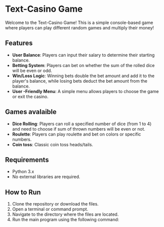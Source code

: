 # Text-Casino Game

Welcome to the Text-Casino Game! This is a simple console-based game where players can play different random games and multiply their money!

## Features

- **User  Balance**: Players can input their salary to determine their starting balance.
- **Betting System**: Players can bet on whether the sum of the rolled dice will be even or odd.
- **Win/Loss Logic**: Winning bets double the bet amount and add it to the player's balance, while losing bets deduct the bet amount from the balance.
- **User -Friendly Menu**: A simple menu allows players to choose the game or exit the casino.

## Games avalaible
- **Dice Rolling**: Players can roll a specified number of dice (from 1 to 4) and need to choose if sum of thrown numbers will be even or not.
-  **Roulette**: Players can play roulette and bet on colors or specific numbers.
-  **Coin toss**: Classic coin toss heads/tails.

## Requirements

- Python 3.x
- No external libraries are required.

## How to Run

1. Clone the repository or download the files.
2. Open a terminal or command prompt.
3. Navigate to the directory where the files are located.
4. Run the main program using the following command:
